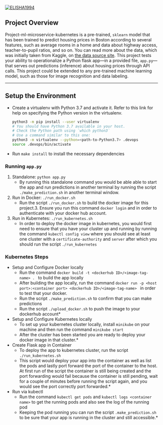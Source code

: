 [![ELISHA1994](https://circleci.com/gh/ELISHA1994/project-ml-microservice-kubernetes.svg?style=svg)](https://circleci.com/gh/ELISHA1994/project-ml-microservice-kubernetes)


## Project Overview

Project-ml-microservice-kubernetes is a pre-trained, `sklearn` model that has been trained to predict housing prices in Boston according to several features, 
such as average rooms in a home and data about highway access, teacher-to-pupil ratios, and so on. 
You can read more about the data, which was initially taken from Kaggle, on [the data source site](https://www.kaggle.com/c/boston-housing). 
This project tests your ability to operationalize a Python flask app—in a provided file, `app.py`—that serves out predictions (inference) about housing prices through API calls. 
This project could be extended to any pre-trained machine learning model, such as those for image recognition and data labeling.

---

## Setup the Environment

* Create a virtualenv with Python 3.7 and activate it. Refer to this link for help on specifying the Python version in the virtualenv. 
    ```bash
    python3 -m pip install --user virtualenv
    # You should have Python 3.7 available in your host. 
    # Check the Python path using `which python3`
    # Use a command similar to this one:
    python3 -m virtualenv --python=<path-to-Python3.7> .devops
    source .devops/bin/activate
    ```
* Run `make install` to install the necessary dependencies

### Running `app.py`

1. Standalone:  `python app.py` 
   - By running this standalone command you would be able able to start the app and run predictions in another terminal by running the script `./make_prediction.sh` in another terminal window.
2. Run in Docker:  `./run_docker.sh`  
   - Run the script  `./run_docker.sh` to build the docker image for this project.3. Ensure you run this command `docker login` and in order to authenticate with your docker hub account.
3. Run in Kubernetes:  `./run_kubernetes.sh` 
   - In order to deploy the docker image in kubernetes, you would first need to ensure that you have your cluster up and running by running the command `kubectl config view` where you should see at least one cluster with a `certificate-authority` and `server` after which you should run the script `./run_kubernetes`

### Kubernetes Steps

* Setup and Configure Docker locally
    - Run the command `docker build -t <dockerhub ID>/<image-tag-name> . ` to build the app locally
    - After building the  app locally, run the command `docker run -p <host port>:<container port> <dockerhub ID>/<image-tag-name> ` in order to test that your docker.
    - Run the script `./make_prediction.sh` to confirm that you can make predictions
    - Run the script `./upload_docker.sh` to push the image to your dockerhub account* 
* Setup and Configure Kubernetes locally
    - To set up your kubernetes cluster locally, install `minikube` on your machine and then run the command `minikube start`
    - After the cluster has been started you are ready to deploy your docker image in that cluster.* 
* Create Flask app in Container
    - To deploy the app to kubernetes cluster, run the script `./run_kubernetes.sh`
    - This script would deploy your app into the container as well as list the pods and lastly port forward the port of the container to the host.
      At first run of the script the container is still being created and the port forwarding would fail because the container is still pending, wait for a couple of minutes before running the script again, and you would see the port correctly port forwarded.* 
* Run via kubectl
    - Run the command `kubectl get pods` and `kubectl logs <container name>` to get the running pods and also see the log of the running pod
    - Keeping the pod running you can run the script `.make_prediction.sh` to be sure that your app is running in the cluster and still accessible.* 
